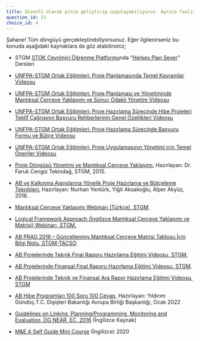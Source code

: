 ```yaml
---
title: Düzenli olarak proje geliştirip uygulayabiliyoruz. Ayrıca faaliyetlerimizin ve projelerimizin etkisini takip edebiliyoruz.
question_id: 21
choice_id: 4
---
```

Şahane! Tüm döngüyü gerçekleştirebiliyorsunuz. Eğer ilgilenirseniz bu konuda aşağıdaki kaynaklara da göz atabilirsiniz;

- STGM [<u>STOK Çevrimiçi Öğrenme Platformu</u>](https://www.stgm.org.tr/stok-ogrenme-platformu)nda “[<u>Herkes Plan Sever</u>](https://www.stgm.org.tr/sivil-toplum-okulu-stok/herkes-plan-sever)” Dersleri

- [<u>UNFPA-STGM Ortak Eğitimleri: Proje Planlamasında Temel Kavramlar Videosu</u>](https://www.youtube.com/watch?v=Xv7WwCcU2o0&list=PLNNUSz3jzVL64sskDhRNadAhwPdVsD14-&index=5)

- [<u>UNFPA-STGM Ortak Eğitimleri: Proje Planlaması ve Yönetiminde Mantıksal Çerçeve Yaklaşımı ve Sonuç Odaklı Yönetim Videosu</u>](https://www.youtube.com/watch?v=QS6g61gWMkU&list=PLNNUSz3jzVL64sskDhRNadAhwPdVsD14-&index=6)

- [<u>UNFPA-STGM Ortak Eğitimleri: Proje Hazırlama Sürecinde Hibe Projeleri Teklif Çağrısının Başvuru Rehberlerinin Genel Özellikleri Videosu</u>](https://www.youtube.com/watch?v=9WKmGqDmbG8&list=PLNNUSz3jzVL64sskDhRNadAhwPdVsD14-&index=7)

- [<u>UNFPA-STGM Ortak Eğitimleri: Proje Hazırlama Sürecinde Başvuru Formu ve Bütçe Videosu</u>](https://www.youtube.com/watch?v=uV6m8z7q3Wc&list=PLNNUSz3jzVL64sskDhRNadAhwPdVsD14-&index=8)

- [<u>UNFPA-STGM Ortak Eğitimleri: Proje Uygulamasının Yönetimi için Temel Öneriler Videosu</u>](https://www.youtube.com/watch?v=z2CRJwUDJ_E&list=PLNNUSz3jzVL64sskDhRNadAhwPdVsD14-&index=9)

- [<u>Proje Döngüsü Yönetimi ve Mantıksal Çerçeve Yaklaşımı.</u>](https://www.stgm.org.tr/sites/default/files/2020-09/proje-dongusu-yonetimi-ve-mantiksal-cerceve-yaklasimi.pdf) Hazırlayan: Dr. Faruk Cengiz Tekindağ, STGM, 2015.

- [<u>AB ve Kalkınma Ajanslarına Yönelik Proje Hazırlama ve Bütçeleme Teknikleri.</u>](https://stk.bilgi.edu.tr/media/uploads/2020/08/26/PROJE%20YONETIMI%202016.pdf) Hazırlayan: Nurhan Yentürk, Yiğit Aksakoğlu, Alper Akyüz, 2016.

- [<u>Mantıksal Çerçeve Yaklaşımı Webinarı (Türkçe), STGM</u>](https://www.youtube.com/watch?v=-uIDB0l9NQ8&list=PLNNUSz3jzVL5i0Uzjn7FqAQN1N5sSlEpH&index=10).

- [<u>Logical Framework Approach (İngilizce Mantıksal Çerçeve Yaklaşımı ve Matrisi) Webinarı, STGM.</u>](https://www.youtube.com/watch?v=nR11kf85zSE&list=PLNNUSz3jzVL5i0Uzjn7FqAQN1N5sSlEpH&index=12)

- [<u>AB PRAG 2016 – Güncellenmiş Mantıksal Çerçeve Matrisi Tablosu İçin Bilgi Notu. STGM-TACSO</u>](https://www.stgm.org.tr/sites/default/files/2020-10/tacso-stgm-logframe-bilgi-notu_210317.pdf).

- [<u>AB Projelerinde Teknik Final Raporu Hazırlama Eğitimi Videosu, STGM</u>](https://www.youtube.com/watch?v=_ReR0r9KSbA&t=1s),

- [<u>AB Projelerinde Finansal Final Raporu Hazırlama Eğitimi Videosu, STGM</u>](https://www.youtube.com/watch?v=_ReR0r9KSbA&list=PLNNUSz3jzVL5i0Uzjn7FqAQN1N5sSlEpH&index=1).

- [<u>AB Projelerinde Teknik ve Finansal Ara Rapor Hazırlama Eğitimi Videosu, STGM</u>](https://www.youtube.com/watch?v=JzFij_k0IhA&list=PLNNUSz3jzVL5i0Uzjn7FqAQN1N5sSlEpH&index=4)

- [<u>AB Hibe Programları 100 Soru 100 Cevap</u>](https://www.stgm.org.tr/sites/default/files/2022-02/avrupa-birligi-hibe-programlari-100-soru-100-cevap_0_0.pdf), Hazırlayan: Yıldırım Gündüç.T.C. Dışişleri Bakanlığı Avrupa Birliği Başkanlığı, Ocak 2022

- [<u>Guidelines on Linking, Planning/Programming, Monitoring and Evaluation, DG NEAR, EC, 2016</u>](http://www.eui-zzh.ba/images/PDF/Upravljanje%20razvojem/Korisne%20publikacije/20160831-dg-near-guidelines-on-linking-planning-progrming-vol-1-v-0-4.pdf) (İngilizce Kaynak)

- [<u>M&E A Self Guide Mini Course</u>](https://www.researchgate.net/publication/342888153_ME_A_Self_Guide_Mini_Course2020) (İngilizce) 2020


